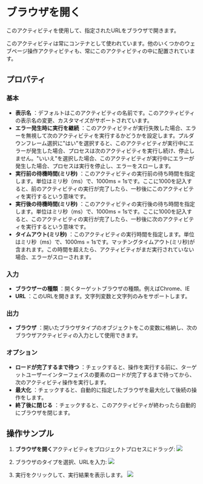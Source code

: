 # ブラウザを開く

このアクティビティを使用して、指定されたURLをブラウザで開きます。

このアクティビティは常にコンテナとして使われています。他のいくつかのウェブページ操作アクティビティも、常にこのアクティビティの中に配置されています。

## プロパティ

### 基本
- **表示名** ：デフォルトはこのアクティビティの名前です。このアクティビティの表示名の変更、カスタマイズがサポートされています。
- **エラー発生時に実行を継続** ：このアクティビティが実行失敗した場合、エラーを無視して次のアクティビティを実行するかどうかを設定します。プルダウンフレーム選択に"はい"を選択すると、このアクティビティが実行中にエラーが発生した場合、プロセスは次のアクティビティを実行し続け、停止しません。"いいえ"を選択した場合、このアクティビティが実行中にエラーが発生した場合、プロセスは実行を停止し、エラーをスローします。
- **実行前の待機時間(ミリ秒)** ：このアクティビティの実行前の待ち時間を指定します。単位はミリ秒（ms）で、1000ms = 1sです。ここに1000を記入すると、前のアクティビティの実行が完了したら、一秒後にこのアクティビティを実行するという意味です。
- **実行後の待機時間(ミリ秒)** ：このアクティビティの実行後の待ち時間を指定します。単位はミリ秒（ms）で、1000ms = 1sです。ここに1000を記入すると、このアクティビティの実行が完了したら、一秒後に次のアクティビティを実行するという意味です。
- **タイムアウト(ミリ秒)** ：このアクティビティの実行時間を指定します。単位はミリ秒（ms）で、1000ms = 1sです。マッチングタイムアウト(ミリ秒)が含まれます。この時間を超えたら、アクティビティがまだ実行されていない場合、エラーがスローされます。

### 入力
- **ブラウザーの種類** ：開くターゲットブラウザの種類。例えばChrome、IE
- **URL** ：このURLを開きます。文字列変数と文字列のみをサポートします。

### 出力
- **ブラウザ** ：開いたブラウザタイプのオブジェクトをこの変数に格納し、次のブラウザアクティビティの入力として使用できます。

### オプション
- **ロードが完了するまで待つ** ：チェックすると、操作を実行する前に、ターゲットユーザーインターフェイスの要素のロードが完了するまで待ってから、次のアクティビティ操作を実行します。
- **最大化** ：チェックすると、自動的に指定したブラウザを最大化して後続の操作をします。
- **終了後に閉じる** ：チェックすると、このアクティビティが終わったら自動的にブラウザを閉じます。

## 操作サンプル

1. **ブラウザを開く**アクティビティをプロジェクトプロセスにドラッグ:
![](https://docimages.blob.core.chinacloudapi.cn/images/Activities/OpenBrowser20201221-01.png)

2. ブラウザのタイプを選択、URLを入力:
![](https://docimages.blob.core.chinacloudapi.cn/images/Activities/OpenBrowser20201221-02.png)

3. 実行をクリックして、実行結果を表示します。
![](https://docimages.blob.core.chinacloudapi.cn/images/Activities/OpenBrowser20201221-03.png)

